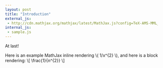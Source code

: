 ```yaml
---
layout: post
title: "Introduction"
external_js: 
 - http://cdn.mathjax.org/mathjax/latest/MathJax.js?config=TeX-AMS-MML_HTMLorMML
internal_js:
 - sample.js
---
```

At last!

Here is an example MathJax inline rendering \\( 1/x^{2} \\), and here is a block rendering: 
\\[ \frac{1}{n^{2}} \\]
